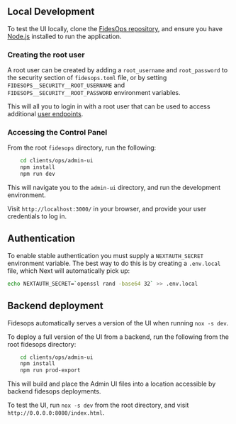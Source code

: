 
## Local Development

To test the UI locally, clone the [FidesOps repository](https://github.com/ethyca/fidesops/), and ensure you have [Node.js](https://nodejs.org/en/download/) installed to run the application.

### Creating the root user

A root user can be created by adding a `root_username` and `root_password` to the
security section of `fidesops.toml` file, or by setting `FIDESOPS__SECURITY__ROOT_USERNAME`
and `FIDESOPS__SECURITY__ROOT_PASSWORD` environment variables.

This will all you to login in with a root user that can be used to access
additional [user endpoints](#managing-users).

### Accessing the Control Panel

From the root `fidesops` directory, run the following:

``` sh
    cd clients/ops/admin-ui
    npm install
    npm run dev
```

This will navigate you to the `admin-ui` directory, and run the development environment.

Visit `http://localhost:3000/` in your browser, and provide your user credentials to log in.

## Authentication

To enable stable authentication you must supply a `NEXTAUTH_SECRET` environment
variable. The best way to do this is by creating a `.env.local` file, which Next
will automatically pick up:

```bash
echo NEXTAUTH_SECRET=`openssl rand -base64 32` >> .env.local
```

## Backend deployment

Fidesops automatically serves a version of the UI when running `nox -s dev`.

To deploy a full version of the UI from a backend, run the following from the root fidesops directory:

```sh
    cd clients/ops/admin-ui
    npm install
    npm run prod-export
```

This will build and place the Admin UI files into a location accessible by backend fidesops deployments.

To test the UI, run `nox -s dev` from the root directory, and visit `http://0.0.0.0:8080/index.html`.
